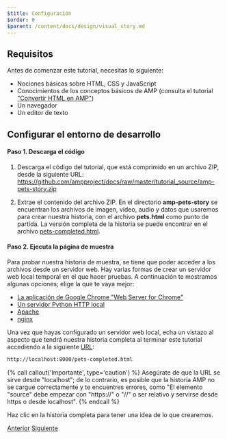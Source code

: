 ```yaml
---
$title: Configuración
$order: 0
$parent: /content/docs/design/visual_story.md
---
```


## Requisitos

Antes de comenzar este tutorial, necesitas lo siguiente:

- Nociones básicas sobre HTML, CSS y JavaScript
- Conocimientos de los conceptos básicos de AMP (consulta el tutorial ["Convertir HTML en AMP"](/es/docs/fundamentals/converting.html))
- Un navegador
- Un editor de texto

## Configurar el entorno de desarrollo

#### Paso 1. Descarga el código

1.  Descarga el código del tutorial, que está comprimido en un archivo ZIP, desde la siguiente URL: <a href="https://github.com/ampproject/docs/raw/master/tutorial_source/amp-pets-story.zip">https://github.com/ampproject/docs/raw/master/tutorial_source/amp-pets-story.zip</a>

2. Extrae el contenido del archivo ZIP.  En el directorio **amp-pets-story** se encuentran los archivos de imagen, vídeo, audio y datos que usaremos para crear nuestra historia, con el archivo **pets.html** como punto de partida. La versión completa de la historia se puede encontrar en el archivo [pets-completed.html](https://github.com/ampproject/docs/blob/master/tutorial_source/amp-pets-story/pets-completed.html).

#### Paso 2. Ejecuta la página de muestra

Para probar nuestra historia de muestra, se tiene que poder acceder a los archivos desde un servidor web. Hay varias formas de crear un servidor web local temporal en el que hacer pruebas.  A continuación te mostramos algunas opciones; elige la que te vaya mejor:

- [La aplicación de Google Chrome "Web Server for Chrome"](https://chrome.google.com/webstore/detail/web-server-for-chrome/ofhbbkphhbklhfoeikjpcbhemlocgigb)
- [Un servidor Python HTTP local](https://developer.mozilla.org/es/docs/Learn/Common_questions/set_up_a_local_testing_server#Running_a_simple_local_HTTP_server)
- [Apache](https://httpd.apache.org/docs/2.4/getting-started.html)
- [nginx](http://nginx.org/)

Una vez que hayas configurado un servidor web local, echa un vistazo al aspecto que tendrá nuestra historia completa al terminar este tutorial accediendo a la siguiente <a href="http://localhost:8000/pets-completed.html">URL</a>:

```html
http://localhost:8000/pets-completed.html
```

{% call callout('Importante', type='caution') %}
Asegúrate de que la URL se sirve desde "localhost"; de lo contrario, es posible que la historia AMP no se cargue correctamente y te encuentres errores, como "El elemento "source" debe empezar con "https://" o "//" o ser relativo y servirse desde https o desde localhost".
{% endcall %}

Haz clic en la historia completa para tener una idea de lo que crearemos.

<div class="prev-next-buttons">
  <a class="button prev-button" href="/es/docs/getting_started/visual_story.html"><span class="arrow-prev">Anterior</span></a>
  <a class="button next-button" href="/es/docs/getting_started/visual_story/parts_of_story.html"><span class="arrow-next">Siguiente</span></a>
</div>
 
